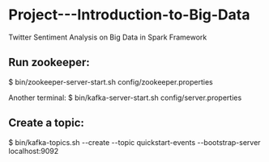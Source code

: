 # Project---Introduction-to-Big-Data
 Twitter Sentiment Analysis on Big Data in Spark Framework


## Run zookeeper:
$ bin/zookeeper-server-start.sh config/zookeeper.properties

Another terminal:
$ bin/kafka-server-start.sh config/server.properties

## Create a topic:
$ bin/kafka-topics.sh --create --topic quickstart-events --bootstrap-server localhost:9092
